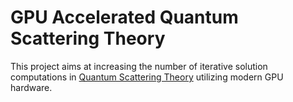 # GPU Accelerated Quantum Scattering Theory

This project aims at increasing the number of iterative solution computations in [Quantum Scattering Theory](https://pubs.rsc.org/en/content/articlelanding/1990/ft/ft9908601641) utilizing modern GPU hardware.


